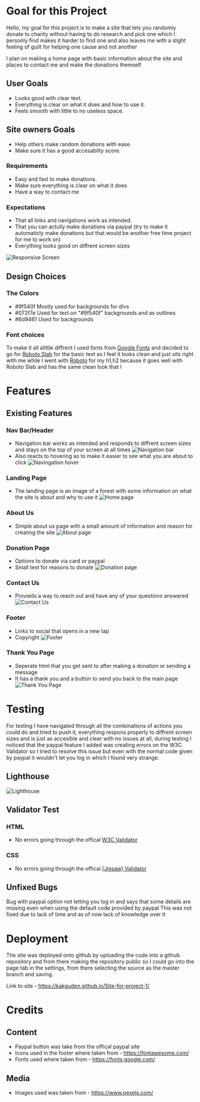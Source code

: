 
# Goal for this Project
Hello, my goal for this project is to make a site that lets you randomly donate to charity without having to do research and pick one which I personly find makes it harder to find one and also leaves me with a slight feeling of guilt for helping one cause and not another

I plan on making a home page with basic information about the site and places to contact me and make the donations themself


## User Goals
* Looks good with clear text.
* Everything is clear on what it does and how to use it.
* Feels smooth with little to no useless space.
## Site owners Goals
* Help others make random donations with ease.
* Make sure it has a good accesabilty score.
### Requirements
* Easy and fast to make donations.
* Make sure everything is clear on what it does
* Have a way to contact me
### Expectations
* That all links and navigations work as intended.
* That you can actully make donations via paypal (try to make it automaticly make donations but that would be another free time project for me to work on)
* Everything looks good on diffrent screen sizes

![Responsive Screen](readme-pic/responsive-device.png)

## Design Choices

### The Colors
* #9f540f Mostly used for backgrounds for divs
* #072f7e Used for text on "#9f540f" backgrounds and as outlines
* #6d9461 Used for backgrounds

### Font choices
To make it all alittle diffrent I used fonts from [Google Fonts](https://fonts.google.com/ "Google Fonts") and decided to go for [Roboto Slab](https://fonts.google.com/specimen/Roboto+Slab?query=rob "Roboto Slab font") for the basic text as I feel it looks clean and just sits right with me while I went with [Roboto](https://fonts.google.com/specimen/Roboto "Roboto font") for my h1,h2 because it goes well with Roboto Slab and has the same clean look that I


# Features

## Existing Features

### Nav Bar/Header
* Navigation bar works as intended and responds to diffrent screen sizes and stays on the top of your screen at all times
![Navigation bar](readme-pic/header-nav.png)
* Also reacts to hovering as to make it easier to see what you are about to click
![Navingation hover](readme-pic/nav-hover.png)

### Landing Page

* The landing page is an image of a forest with some information on what the site is about and why to use it
![Home page](readme-pic/home-page.png)

### About Us
* Simple about us page with a small amount of information and reason for creating the site
![About page](readme-pic/about-us.png)

### Donation Page
* Options to donate via card or paypal
* Small text for reasons to donate
![Donation page](readme-pic/donation-section.png)

### Contact Us 
* Provieds a way to reach out and have any of your questions answered
![Contact Us](readme-pic/contact-page.png)

### Footer
* Links to social that opens in a new tap
* Copyright
![Footer](readme-pic/footer.png)

### Thank You Page
* Seperate html that you get sent to after making a donation or sending a message
* It has a thank you and a button to send you back to the main page
![Thank You Page](readme-pic/thank-you-page.png)

# Testing
For testing I have navigated through all the combinations of actions you could do and tried to push it,
everything respons properly to diffrent screen sizes and is just as accesible and clear with no issues at all,
during testing I noticed that the paypal feature I added was creating errors on the W3C Validator so I tried to resolve this issue but
even with the normal code given by paypal it wouldn't let you log in which I found very strange.

## Lighthouse
![Lighthouse](readme-pic/lighthouse.png)

## Validator Test

### HTML
* No errors going through the offical [W3C Validator](https://validator.w3.org/nu/?doc=https%3A%2F%2Fkakguden.github.io%2FSite-for-project-1%2F)
### CSS
* No errors going through the offical [(Jigsaw) Validator](https://jigsaw.w3.org/css-validator/validator?uri=https%3A%2F%2Fkakguden.github.io%2FSite-for-project-1%2F&profile=css3svg&usermedium=all&warning=1&vextwarning=&lang=en)

## Unfixed Bugs
Bug with paypal option not letting you log in and says that some details are missing even when using the default code provided by paypal
This was not fixed due to lack of time and as of now lack of knowledge over it

# Deployment
The site was deployed onto github by uploading the code into a github repository and from there making the repository public so I could go into the page tab in the settings, from there selecting the source as the master branch and saving.

Link to site - https://kakguden.github.io/Site-for-project-1/

# Credits 
## Content
* Paypal button was take from the offical paypal site
* Icons used in the footer where taken from - https://fontawesome.com/
* Fonts used where taken from - https://fonts.google.com/
## Media
* Images used was taken from - https://www.pexels.com/